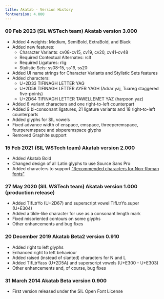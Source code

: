 ```yaml
---
title: Akatab - Version History
fontversion: 4.000
---
```


### 09 Feb 2023 (SIL WSTech team) Akatab version 3.000
- Added 4 weights: Medium, SemiBold, ExtraBold, and Black
- Added new features: 
    - Character Variants: cv08-cv15, cv19, cv20, cv41-cv48 
	- Required Contextual Alternates: rclt 
	- Required Ligatures: rlig 
	- Stylistic Sets: ss08-15, ss19, ss20
- Added UI name strings for Character Variants and Stylistic Sets features
- Added characters: 
    - U+2D33 TIFINAGH LETTER YAG
	- U+2D58 TIFINAGH LETTER AYER YAGH (Adrar yaj, Tuareg staggered five-points)
	- U+2D64 TIFINAGH LETTER TAWELLEMET YAZ (harpoon yaz)
- Added 8 variant characters and one right-to-left counterpart
- Added 9 bi-consonant ligatures, 21 ligature variants and 18 right-to-left counterparts
- Added glyphs for SIL vowels
- Fixed advance width of enspace, emspace, threeperemspace, fourperemspace and sixperemspace glyphs
- Removed Graphite support

### 15 Feb 2021 (SIL WSTech team) Akatab version 2.000
- Added Akatab Bold
- Changed design of all Latin glyphs to use Source Sans Pro
- Added characters to support ["Recommended characters for Non-Roman fonts"](https://scriptsource.org/entry/gg5wm9hhd3)

### 27 May 2020 (SIL WSTech team) Akatab version 1.000 (production release)
- Added TifLtrYo (U+2D67) and superscript vowel TifLtrYo.super (U+E304)
- Added a tilde-like character for use as a consonant length mark
- Fixed misoriented contours on some glyphs
- Other enhancements and bug fixes

### 20 December 2019  Akatab Beta2 version 0.910
- Added right to left glyphs
- Enhanced right to left behaviour
- Added raised (instead of slanted) characters for N and L 
- Added TifLtrYass (U+2D5A) and superscript vowels (U+E300 - U+E303)
- Other enhancements and, of course, bug fixes

### 31 March 2014  Akatab Beta version 0.900
- First version released under the SIL Open Font License
